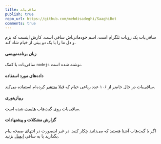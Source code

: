 ```yaml
---
title: ساقی‌بات
publish: true
repo_url: https://github.com/mehdisadeghi/SaaghiBot
comments: true
---
```


ساقی‌بات یک روبات تلگرام است. اسم خودمانی‌اش ساقی است. کارش اینست که بزم و دل ما را با یک دو بیتی از خیام شاد کند.

#### زبان برنامه‌نویسی
ساقی‌بات با کمک `nodejs` نوشته شده است.

#### داده‌های مورد استفاده
ساقی‌بات در حال حاضر از ۱۰۶ عدد رباعی خیام که قبلا [منتشر](http://mehdix.ir/omar-khayyam-in-yaml-format.html) کرده‌ام استفاده می‌کند.

#### ریپازیتوری
ساقی‌بات روی گیت‌هاب [هاست](https://github.com/mehdisadeghi/SaaghiBot) شده است.

#### گزارش مشکلات و پیشنهادات
اگر با گیت‌هاب آشنا هستید که می‌دانید چکار کنید. در غیر اینصورت در انتهای صفحه پیام بگذارید یا به ساقی [ایمیل](mailto:saaghibot@mehdix.ir) بزنید.

